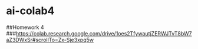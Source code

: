 # ai-colab4

##Homework 4
###https://colab.research.google.com/drive/1oes2TfywautjZERWJTvT8bW7aZ3DWxSr#scrollTo=Zx-Sje3xpq5w
